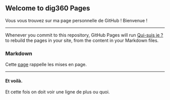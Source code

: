 ## Welcome to dig360 Pages

Vous vous trouvez sur ma page personnelle de GitHub ! Bienvenue !

------

Whenever you commit to this repository, GitHub Pages will run [Qui-suis je ?](dig.md) to rebuild the pages in your site, from the content in your Markdown files.

### Markdown

Cette [page](markup.md) rappelle les mises en page.

------

#### Et voilà.

Et cette fois on doit voir une ligne de plus ou quoi.
